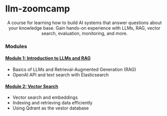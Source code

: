 # llm-zoomcamp

<p align="center">
A course for learning how to build AI systems that answer questions about your knowledge base. Gain hands-on experience with LLMs, RAG, vector search, evaluation, monitoring, and more.
</p>

### Modules

#### [Module 1: Introduction to LLMs and RAG](01-intro/)
- Basics of LLMs and Retrieval-Augmented Generation (RAG)
- OpenAI API and text search with Elasticsearch

#### [Module 2: Vector Search](02-vector-search/)

- Vector search and embeddings
- Indexing and retrieving data efficiently
- Using Qdrant as the vestor database
